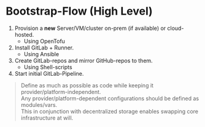 # Bootstrap-Flow (High Level)

1. Provision a **new** Server/VM/cluster on-prem (if available) or cloud-hosted.
   - Using OpenTofu
2. Install GitLab + Runner.
   - Using Ansible
3. Create GitLab-repos and mirror GitHub-repos to them.
   - Using Shell-scripts
4. Start initial GitLab-Pipeline.

> Define as much as possible as code while keeping it provider/platform-independent.\
> Any provider/platform-dependent configurations should be defined as modules/vars.\
> This in conjunction with decentralized storage enables swapping core infrastructure at will.
